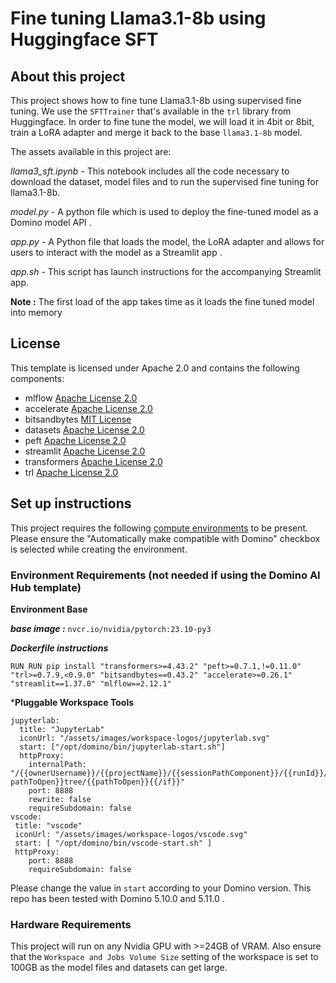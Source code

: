 # Fine tuning Llama3.1-8b using Huggingface SFT

## About this project
This project shows how to fine tune Llama3.1-8b using supervised fine tuning. We use the `SFTTrainer` that's available in the `trl` library from Huggingface. In order to fine tune the model, we will load it in 4bit or 8bit, train a LoRA adapter and merge it back to the base `llama3.1-8b` model.

The assets available in this project are:

*llama3_sft.ipynb* - This notebook includes all the code necessary to download the dataset, model files and to run the supervised fine tuning for llama3.1-8b.

*model.py* - A python file which is used to deploy the fine-tuned model as a Domino model API .

*app.py* - A Python file that loads the model, the LoRA adapter and allows for users to interact with the model as a Streamlit app .

*app.sh* - This script has launch instructions for the accompanying Streamlit app.

**Note :** The first load of the app takes time as it loads the fine tuned model into memory


## License
This template is licensed under Apache 2.0 and contains the following components: 
* mlflow [Apache License 2.0](https://github.com/mlflow/mlflow/blob/master/LICENSE.txt)
* accelerate [Apache License 2.0](https://github.com/huggingface/accelerate/blob/main/LICENSE)
* bitsandbytes [MIT License](https://github.com/TimDettmers/bitsandbytes/blob/main/LICENSE)
* datasets [Apache License 2.0](https://github.com/huggingface/datasets/blob/main/LICENSE)
* peft [Apache License 2.0](https://github.com/huggingface/peft/blob/main/LICENSE)
* streamlit [Apache License 2.0](https://github.com/streamlit/streamlit/blob/develop/LICENSE)
* transformers [Apache License 2.0](https://github.com/huggingface/transformers/blob/main/LICENSE)
* trl [Apache License 2.0](https://github.com/huggingface/trl/blob/main/LICENSE)


## Set up instructions

This project requires the following [compute environments](https://docs.dominodatalab.com/en/latest/user_guide/f51038/environments/) to be present. Please ensure the "Automatically make compatible with Domino" checkbox is selected while creating the environment.

### Environment Requirements (not needed if using the Domino AI Hub template)

**Environment Base**

***base image :*** `nvcr.io/nvidia/pytorch:23.10-py3`

***Dockerfile instructions***
```
RUN RUN pip install "transformers>=4.43.2" "peft>=0.7.1,!=0.11.0" "trl>=0.7.9,<0.9.0" "bitsandbytes==0.43.2" "accelerate>=0.26.1" "streamlit==1.37.0" "mlflow==2.12.1"

```
***Pluggable Workspace Tools** 
```
jupyterlab:
  title: "JupyterLab"
  iconUrl: "/assets/images/workspace-logos/jupyterlab.svg"
  start: ["/opt/domino/bin/jupyterlab-start.sh"]
  httpProxy:
    internalPath: "/{{ownerUsername}}/{{projectName}}/{{sessionPathComponent}}/{{runId}}/{{#if pathToOpen}}tree/{{pathToOpen}}{{/if}}"
    port: 8888
    rewrite: false
    requireSubdomain: false
vscode:
 title: "vscode"
 iconUrl: "/assets/images/workspace-logos/vscode.svg"
 start: [ "/opt/domino/bin/vscode-start.sh" ]
 httpProxy:
    port: 8888
    requireSubdomain: false
```
Please change the value in `start` according to your Domino version. This repo has been tested with Domino 5.10.0 and 5.11.0 .

### Hardware Requirements

This project will run on any Nvidia GPU with >=24GB of VRAM. Also ensure that the `Workspace and Jobs Volume Size` setting of the workspace is set to 100GB as the model files and datasets can get large.
